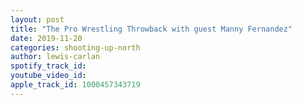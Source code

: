 ```yaml
---
layout: post
title: "The Pro Wrestling Throwback with guest Manny Fernandez"
date: 2019-11-20
categories: shooting-up-north
author: lewis-carlan
spotify_track_id: 
youtube_video_id: 
apple_track_id: 1000457343719
---
```

